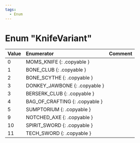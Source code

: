 ```yaml
---
tags:
  - Enum
---
```

# Enum "KnifeVariant"
|Value|Enumerator|Comment|
|:--|:--|:--|
|0 |MOMS_KNIFE {: .copyable } |  |
|1 |BONE_CLUB {: .copyable } |  |
|2 |BONE_SCYTHE {: .copyable } |  |
|3 |DONKEY_JAWBONE {: .copyable } |  |
|3 |BERSERK_CLUB {: .copyable } |  |
|4 |BAG_OF_CRAFTING {: .copyable } |  |
|5 |SUMPTORIUM {: .copyable } |  |
|9 |NOTCHED_AXE {: .copyable } |  |
|10 |SPIRIT_SWORD {: .copyable } |  |
|11 |TECH_SWORD {: .copyable } |  |
